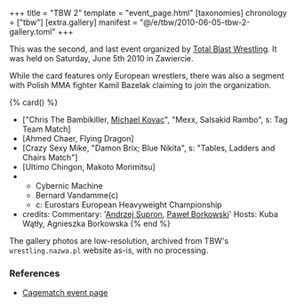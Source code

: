 +++
title = "TBW 2"
template = "event_page.html"
[taxonomies]
chronology = ["tbw"]
[extra.gallery]
manifest = "@/e/tbw/2010-06-05-tbw-2-gallery.toml"
+++

This was the second, and last event organized by [Total Blast Wrestling](@/o/tbw.md). It was held on Saturday, June 5th 2010 in Zawiercie.

While the card features only European wrestlers, there was also a segment with Polish MMA fighter Kamil Bazelak claiming to join the organization.

{% card() %}
- ["Chris The Bambikiller, [Michael Kovac](@/w/michael-kovac.md)", "Mexx, Salsakid Rambo", s: Tag Team Match]
- [Ahmed Chaer, Flying Dragon]
- [Crazy Sexy Mike, "Damon Brix; Blue Nikita", s: "Tables, Ladders and Chairs Match"]
- [Ultimo Chingon, Makoto Morimitsu]
- - Cybernic Machine
  - Bernard Vandamme(c)
  - c: Eurostars European Heavyweight Championship
- credits:
    Commentary: '[Andrzej Supron](@/w/andrzej-supron.md), [Paweł Borkowski](@/w/pawel-borkowski.md)'
    Hosts: Kuba Wątły, Agnieszka Borkowska
{% end %}

The gallery photos are low-resolution, archived from TBW's `wrestling.nazwa.pl` website as-is, with no processing.

### References

* [Cagematch event page](https://www.cagematch.net/?id=1&nr=52330)
